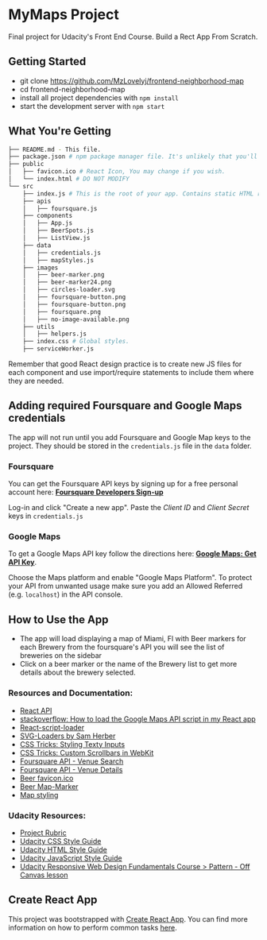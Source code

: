 # MyMaps Project

Final project for Udacity's Front End Course. Build a Rect App From Scratch. 

## Getting Started

* git clone https://github.com/MzLovelyj/frontend-neighborhood-map
* cd frontend-neighborhood-map
* install all project dependencies with `npm install`
* start the development server with `npm start`

## What You're Getting

```bash
├── README.md - This file.
├── package.json # npm package manager file. It's unlikely that you'll need to modify this.
├── public
│   ├── favicon.ico # React Icon, You may change if you wish.
│   └── index.html # DO NOT MODIFY
└── src
    ├── index.js # This is the root of your app. Contains static HTML right now.
    ├── apis
    │   ├── foursquare.js
    ├── components
    │   ├── App.js  
    │   ├── BeerSpots.js
    │   ├── ListView.js
    ├── data
    │   ├── credentials.js
    │   ├── mapStyles.js
    ├── images
    │   ├── beer-marker.png
    │   ├── beer-marker24.png
    │   ├── circles-loader.svg
    │   ├── foursquare-button.png
    │   ├── foursquare-button.png
    │   ├── foursquare.png
    │   ├── no-image-available.png
    ├── utils
    │   ├── helpers.js
    ├── index.css # Global styles.
    ├── serviceWorker.js
```

Remember that good React design practice is to create new JS files for each component and use import/require statements to include them where they are needed.

## Adding required Foursquare and Google Maps credentials

The app will not run until you add Foursquare and Google Map keys to the project. They should be stored in the `credentials.js` file in the `data` folder.

### Foursquare

You can get the Foursquare API keys by signing up for a free personal account here:  **[Foursquare Developers Sign-up](https://foursquare.com/developers/signup)**

Log-in and click "Create a new app".  Paste the *Client ID* and *Client Secret* keys in `credentials.js`

### Google Maps

To get a Google Maps API key follow the directions here:  **[Google Maps:
Get API Key](https://developers.google.com/maps/documentation/javascript/get-api-key)**.

Choose the Maps platform and enable "Google Maps Platform". To protect your API from unwanted usage make sure you add an Allowed Referred (e.g. `localhost`) in the API console.

## How to Use the App

- The app will load displaying a map of Miami, Fl with Beer markers for each Brewery from the foursquare's API you will see the list of breweries on the sidebar
- Click on a beer marker or the name of the Brewery list to get more details about the brewery selected. 

### Resources and Documentation:

- [React API](https://facebook.github.io/react/docs/react-api.html)
- [stackoverflow: How to load the Google Maps API script in my React app](https://stackoverflow.com/questions/41709765/how-to-load-the-google-maps-api-script-in-my-react-app-only-when-it-is-require)
- [React-script-loader](https://www.npmjs.com/package/react-async-script-loader)
- [SVG-Loaders by Sam Herber](https://github.com/SamHerbert/SVG-Loaders)
- [CSS Tricks: Styling Texty Inputs](https://css-tricks.com/styling-texty-inputs-only/)
- [CSS Tricks: Custom Scrollbars in WebKit](https://css-tricks.com/custom-scrollbars-in-webkit/)
- [Foursquare API - Venue Search](https://developer.foursquare.com/docs/api/venues/search)
- [Foursquare API - Venue Details](https://developer.foursquare.com/docs/api/venues/details)
- [Beer favicon.ico](https://www.freefavicon.com/freefavicons/food/iconinfo/beer-152-270546.html)
- [Beer Map-Marker](https://www.iconfinder.com/icons/1463945/bar_beer_drink_location_map_pin_icon)
- [Map styling](http://www.mapstylr.com/map-style-editor/)

### Udacity Resources:

- [Project Rubric](https://review.udacity.com/#!/rubrics/1351/view)
- [Udacity CSS Style Guide](http://udacity.github.io/frontend-nanodegree-styleguide/css.html)
- [Udacity HTML Style Guide](http://udacity.github.io/frontend-nanodegree-styleguide/index.html)
- [Udacity JavaScript Style Guide](http://udacity.github.io/frontend-nanodegree-styleguide/javascript.html)
- [Udacity Responsive Web Design Fundamentals Course > Pattern - Off Canvas lesson](https://classroom.udacity.com/courses/ud893/lessons/3561069759/concepts/35307193050923)

## Create React App

This project was bootstrapped with [Create React App](https://github.com/facebookincubator/create-react-app). You can find more information on how to perform common tasks [here](https://github.com/facebookincubator/create-react-app/blob/master/packages/react-scripts/template/README.md).
